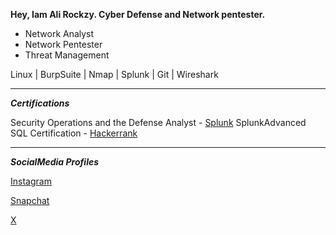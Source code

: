 
**Hey, Iam Ali Rockzy. Cyber Defense and Network pentester.**

- Network Analyst
- Network Pentester
- Threat Management

Linux | BurpSuite | Nmap | Splunk | Git | Wireshark
_________________________________

***Certifications***

Security Operations and the Defense Analyst - [Splunk](https://drive.google.com/file/d/1_tpztn-6fdbbXk_gLi_nSkAMfZ_GY_MB/view?usp=sharing)
SplunkAdvanced SQL Certification - [Hackerrank](https://www.hackerrank.com/certificates/ff2299785df5)


_________________________________

***SocialMedia Profiles***

[Instagram](https://instagram.com/ali.rockzy)

[Snapchat](https://snapchat.com/add/rockzy_vlogs)

[X](https://x.com/Ali_Rockzy)



